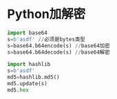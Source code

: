 # Python加解密
```py 
import base64
s=b'asdf' //必须是bytes类型
s=base64.b64encode(s) //base64加密
s=base64.b64decode(s) //base64解密 
```
```py
import hashlib
s=b'asdf'
md5=hashlib.md5()
md5.update(s)
md5.hex
```
<!--stackedit_data:
eyJoaXN0b3J5IjpbNDg5ODIzODQyXX0=
-->